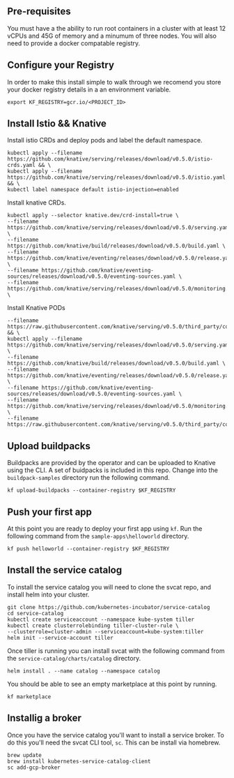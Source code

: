 
## Pre-requisites

You must have a the ability to run root containers in a cluster
with at least 12 vCPUs and 45G of memory and a minumum of three nodes.
You will also need to provide a docker compatable registry. 

## Configure your Registry
In order to make this install simple to walk through we recomend you 
store your docker registry details in a an environment variable. 

```
export KF_REGISTRY=gcr.io/<PROJECT_ID>
```


## Install Istio && Knative

Install istio CRDs and deploy pods and label the default namespace. 
```
kubectl apply --filename https://github.com/knative/serving/releases/download/v0.5.0/istio-crds.yaml && \
kubectl apply --filename https://github.com/knative/serving/releases/download/v0.5.0/istio.yaml && \
kubectl label namespace default istio-injection=enabled
```

Install knative CRDs.
```
kubectl apply --selector knative.dev/crd-install=true \
--filename https://github.com/knative/serving/releases/download/v0.5.0/serving.yaml \
--filename https://github.com/knative/build/releases/download/v0.5.0/build.yaml \
--filename https://github.com/knative/eventing/releases/download/v0.5.0/release.yaml \
--filename https://github.com/knative/eventing-sources/releases/download/v0.5.0/eventing-sources.yaml \
--filename https://github.com/knative/serving/releases/download/v0.5.0/monitoring.yaml \
```

Install Knative PODs
```
--filename https://raw.githubusercontent.com/knative/serving/v0.5.0/third_party/config/build/clusterrole.yaml && \
kubectl apply --filename https://github.com/knative/serving/releases/download/v0.5.0/serving.yaml \
--filename https://github.com/knative/build/releases/download/v0.5.0/build.yaml \
--filename https://github.com/knative/eventing/releases/download/v0.5.0/release.yaml \
--filename https://github.com/knative/eventing-sources/releases/download/v0.5.0/eventing-sources.yaml \
--filename https://github.com/knative/serving/releases/download/v0.5.0/monitoring.yaml \
--filename https://raw.githubusercontent.com/knative/serving/v0.5.0/third_party/config/build/clusterrole.yaml
```


## Upload buildpacks
Buildpacks are provided by the operator and can be uploaded to Knative using the
CLI. A set of buidpacks is included in this repo. Change into the `buildpack-samples`
directory run the following command. 

```
kf upload-buildpacks --container-registry $KF_REGISTRY
```

## Push your first app
At this point you are ready to deploy your first app using `kf`. Run the following command 
from the `sample-apps\helloworld` directory. 

```
kf push helloworld --container-registry $KF_REGISTRY
```

## Install the service catalog
To install the service catalog you will need to clone the svcat repo, and install
helm into your cluster. 

```
git clone https://github.com/kubernetes-incubator/service-catalog
cd service-catalog
kubectl create serviceaccount --namespace kube-system tiller 
kubectl create clusterrolebinding tiller-cluster-rule \
--clusterrole=cluster-admin --serviceaccount=kube-system:tiller
helm init --service-account tiller
```

Once tiller is running you can install svcat with the following command
from the `service-catalog/charts/catalog` directory.

```
helm install . --name catalog --namespace catalog
```

You should be able to see an empty marketplace at this point by running.

```
kf marketplace
```

## Installig a broker
Once you have the service catalog you'll want to install a service
broker. To do this you'll need the svcat CLI tool, `sc`. This can be
install via homebrew. 

```
brew update
brew install kubernetes-service-catalog-client
sc add-gcp-broker
```